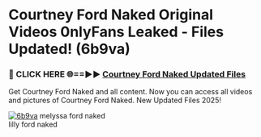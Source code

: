 # Courtney Ford Naked Original Videos 0nlyFans Leaked - Files Updated! (6b9va)

<h3>🔴 CLICK HERE 🌐==►► <a href="https://tinyurl.com/up5wt9bj" rel="nofollow">Courtney Ford Naked Updated Files</a></h3>

Get Courtney Ford Naked and all content. Now you can access all videos and pictures of Courtney Ford Naked. New Updated Files 2025!

[![6b9va](https://i.imgur.com/ABiUzMV.gif)](https://tinyurl.com/up5wt9bj)
melyssa ford naked<br>
lilly ford naked